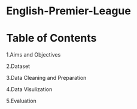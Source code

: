# English-Premier-League

# Table of Contents
1.Aims and Objectives

2.Dataset

3.Data Cleaning and Preparation

4.Data Visulization

5.Evaluation
